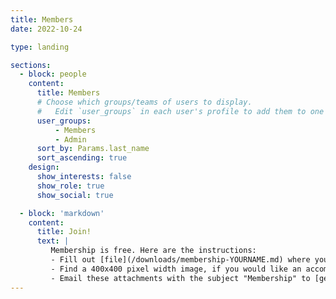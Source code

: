 ```yaml
---
title: Members
date: 2022-10-24

type: landing

sections:
  - block: people
    content:
      title: Members
      # Choose which groups/teams of users to display.
      #   Edit `user_groups` in each user's profile to add them to one or more of these groups.
      user_groups:
          - Members 
          - Admin
      sort_by: Params.last_name
      sort_ascending: true
    design:
      show_interests: false
      show_role: true
      show_social: true

  - block: 'markdown'
    content: 
      title: Join!
      text: | 
         Membership is free. Here are the instructions: 
         - Fill out [file](/downloads/membership-YOURNAME.md) where you specify some of your info;
         - Find a 400x400 pixel width image, if you would like an accomanying image (optional); 
         - Email these attachments with the subject "Membership" to [geometry.analysis.pde@gmail.com](mailto:geometry.analysis.pde@gmail.com).
---
```


